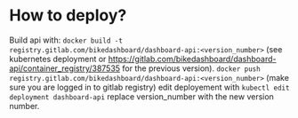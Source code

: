 # How to deploy?

Build api with:
`docker build -t registry.gitlab.com/bikedashboard/dashboard-api:<version_number>` (see kubernetes deployment or https://gitlab.com/bikedashboard/dashboard-api/container_registry/387535 for the previous version).
`docker push registry.gitlab.com/bikedashboard/dashboard-api:<version_number>` (make sure you are logged in to gitlab registry)
edit deployement with `kubectl edit deployment dashboard-api` replace version_number with the new version number.